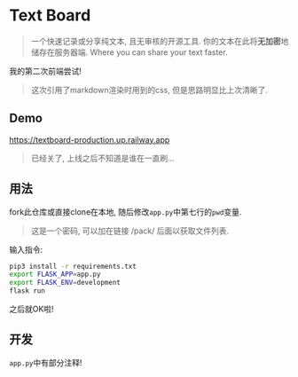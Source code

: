 # Text Board

> 一个快速记录或分享纯文本, 且无审核的开源工具. 你的文本在此将**无加密**地储存在服务器端. Where you can share your text faster. 

我的第二次前端尝试!

> 这次引用了markdown渲染时用到的css, 但是思路明显比上次清晰了.

## Demo

https://textboard-production.up.railway.app

> 已经关了, 上线之后不知道是谁在一直刷...

## 用法

fork此仓库或直接clone在本地, 随后修改`app.py`中第七行的`pwd`变量.

> 这是一个密码, 可以加在链接 /pack/ 后面以获取文件列表.

输入指令:

```sh
pip3 install -r requirements.txt
export FLASK_APP=app.py
export FLASK_ENV=development
flask run
```

之后就OK啦!

## 开发

`app.py`中有部分注释!